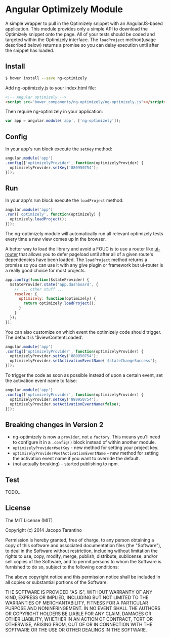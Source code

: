 # Angular Optimizely Module

A simple wrapper to pull in the Optimizely snippet with an AngularJS-based application. This module provides only a simple API to download the Optimizely snippet onto the page. All of your tests should be coded and targeted within the Optimizely interface. The `loadProject` method(usage described below) returns a promise so you can delay execution until after the snippet has loaded.

## Install

```bash
$ bower install --save ng-optimizely
```

Add ng-optimizely.js to your index.html file:

```html
<!-- Angular optimizely -->
<script src="bower_components/ng-optimizely/ng-optimizely.js"></script>
```

Then require ng-optimizely in your application:

```javascript
var app = angular.module('app', ['ng-optimizely']);
```

## Config

In your app's run block execute the `setKey` method:

```javascript
angular.module('app')
.config(['optimizelyProvider', function(optimizelyProvider) {
  optimizelyProvider.setKey('880950754');
}]);
```

## Run

In your app's run block execute the `loadProject` method:

```javascript
angular.module('app')
.run(['optimizely', function(optimizely) {
  optimizely.loadProject();
}]);
```

The ng-optimizely module will automatically run all relevant optimizely tests every time a new view comes up in the browser.

A better way to load the library and avoid a FOUC is to use a router like [ui-router](https://github.com/angular-ui/ui-router) that allows you to defer pageload until after all of a given route's dependencies have been loaded. The `loadProject` method returns a promise so you can use it with any give plugin or framework but ui-router is a really good choice for most projects.

```javascript
app.config(function($stateProvider) {
  $stateProvider.state('app.dashboard', {
    // ... other stuff ...
    resolve: {
      optimizely: function(optimizely) {
        return optimizely.loadProject();
      }
    }
  });
});
```

You can also customize on which event the optimizely code should trigger. The default is '$viewContentLoaded'.

```javascript
angular.module('app')
.config(['optimizelyProvider', function(optimizelyProvider) {
  optimizelyProvider.setKey('880950754');
  optimizelyProvider.setActivationEventName('$stateChangeSuccess');
}]);
```

To trigger the code as soon as possible instead of upon a certain event, set the activation event name to false:

```javascript
angular.module('app')
.config(['optimizelyProvider', function(optimizelyProvider) {
  optimizelyProvider.setKey('880950754');
  optimizelyProvider.setActivationEventName(false);
}]);
```

## Breaking changes in Version 2

* ng-optimizely is now a `provider`, not a `factory`. This means you'll need to configure it in a `.config()` block instead of within another module.
* `optimizelyProvider#setKey` - new method for setting your project key.
* `optimizelyProvider#setActivationEventName` - new method for setting the activation event name if you want to override the default.
* (not actually breaking) - started publishing to npm.

## Test

TODO...

## License

The MIT License (MIT)

Copyright (c) 2014 Jacopo Tarantino

Permission is hereby granted, free of charge, to any person obtaining a copy
of this software and associated documentation files (the "Software"), to deal
in the Software without restriction, including without limitation the rights
to use, copy, modify, merge, publish, distribute, sublicense, and/or sell
copies of the Software, and to permit persons to whom the Software is
furnished to do so, subject to the following conditions:

The above copyright notice and this permission notice shall be included in
all copies or substantial portions of the Software.

THE SOFTWARE IS PROVIDED "AS IS", WITHOUT WARRANTY OF ANY KIND, EXPRESS OR
IMPLIED, INCLUDING BUT NOT LIMITED TO THE WARRANTIES OF MERCHANTABILITY,
FITNESS FOR A PARTICULAR PURPOSE AND NONINFRINGEMENT. IN NO EVENT SHALL THE
AUTHORS OR COPYRIGHT HOLDERS BE LIABLE FOR ANY CLAIM, DAMAGES OR OTHER
LIABILITY, WHETHER IN AN ACTION OF CONTRACT, TORT OR OTHERWISE, ARISING FROM,
OUT OF OR IN CONNECTION WITH THE SOFTWARE OR THE USE OR OTHER DEALINGS IN
THE SOFTWARE.

